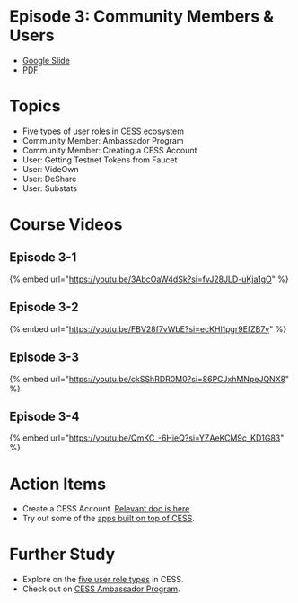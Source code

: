 # Episode 3: Community Members & Users

- [Google Slide](https://docs.google.com/presentation/d/1WCTX1nQKS2EyGIFpWdEla-1Nk36zSh14YNP7t0H4LPQ/edit?usp=sharing)
- [PDF](https://drive.google.com/file/d/1g4WLLzeCfFzWAMHW4EmDTolBVDVLDIOJ/view?usp=sharing)

# Topics

- Five types of user roles in CESS ecosystem
- Community Member: Ambassador Program
- Community Member: Creating a CESS Account
- User: Getting Testnet Tokens from Faucet
- User: VideOwn
- User: DeShare
- User: Substats

# Course Videos

## Episode 3-1

{% embed url="https://youtu.be/3AbcOaW4dSk?si=fvJ28JLD-uKja1gO" %}

## Episode 3-2

{% embed url="https://youtu.be/FBV28f7vWbE?si=ecKHl1pgr9EfZB7y" %}

## Episode 3-3

{% embed url="https://youtu.be/ckSShRDR0M0?si=86PCJxhMNpeJQNX8" %}

## Episode 3-4

{% embed url="https://youtu.be/QmKC_-6HieQ?si=YZAeKCM9c_KD1G83" %}

# Action Items

- Create a CESS Account. [Relevant doc is here](https://docs.cess.cloud/core/community/cess-account).
- Try out some of the [apps built on top of CESS](https://docs.cess.cloud/core/user).

# Further Study

- Explore on the [five user role types](https://docs.cess.cloud/core/user-roles) in CESS.
- Check out on [CESS Ambassador Program](https://docs.cess.cloud/core/community/ambassador).
